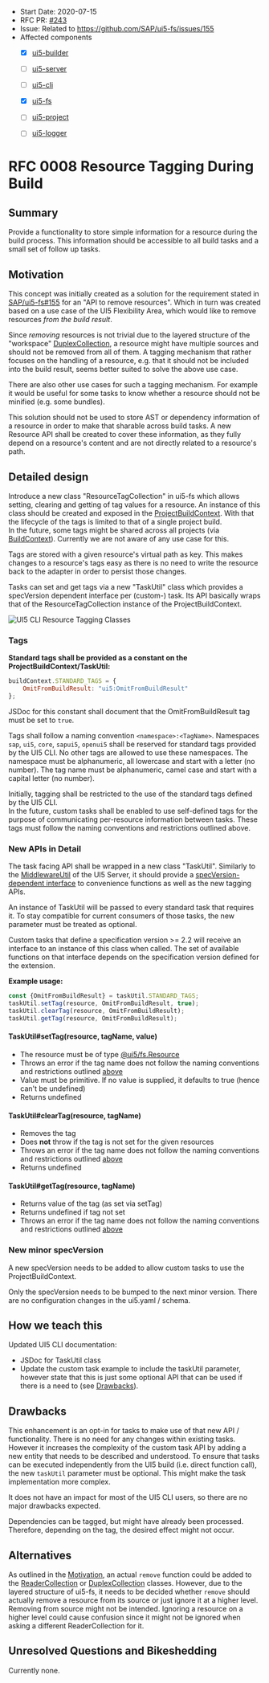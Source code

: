 - Start Date: 2020-07-15
- RFC PR: [#243](https://github.com/UI5/cli/pull/243)
- Issue: Related to https://github.com/SAP/ui5-fs/issues/155
- Affected components <!-- Check affected components by writing an "X" into the brackets -->
    + [x] [ui5-builder](./packages/builder)
    + [ ] [ui5-server](./packages/server)
    + [ ] [ui5-cli](./packages/cli)
    + [x] [ui5-fs](./packages/fs)
    + [ ] [ui5-project](./packages/project)
    + [ ] [ui5-logger](./packages/logger)


# RFC 0008 Resource Tagging During Build

## Summary
Provide a functionality to store simple information for a resource during the build process. This information should be accessible to all build tasks and a small set of follow up tasks.

## Motivation
This concept was initially created as a solution for the requirement stated in [SAP/ui5-fs#155](https://github.com/SAP/ui5-fs/issues/155) for an "API to remove resources". Which in turn was created based on a use case of the UI5 Flexibility Area, which would like to remove resources *from the build result*.

Since *removing* resources is not trivial due to the layered structure of the "workspace" [DuplexCollection](https://ui5.github.io/cli/v2/api/module-@ui5_fs.DuplexCollection.html), a resource might have multiple sources and should not be removed from all of them. A tagging mechanism that rather focuses on the handling of a resource, e.g. that it should not be included into the build result, seems better suited to solve the above use case.

There are also other use cases for such a tagging mechanism. For example it would be useful for some tasks to know whether a resource should not be minified (e.g. some bundles).

This solution should not be used to store AST or dependency information of a resource in order to make that sharable across build tasks. A new Resource API shall be created to cover these information, as they fully depend on a resource's content and are not directly related to a resource's path.

## Detailed design

<!-- This is the bulk of the RFC. Explain the design in enough detail for somebody familiar with the UI5 CLI to understand, and for somebody familiar with the implementation to implement. This should get into specifics and corner-cases, and include examples of how the feature is used. Any new terminology should be defined here. -->

Introduce a new class "ResourceTagCollection" in ui5-fs which allows setting, clearing and getting of tag values for a resource. An instance of this class should be created and exposed in the [ProjectBuildContext](https://github.com/SAP/ui5-builder/blob/4e75d4dc7a1d74a0fa21bb45928f07eec25dd353/lib/builder/BuildContext.js#L42). With that the lifecycle of the tags is limited to that of a single project build.  
In the future, some tags might be shared across all projects (via [BuildContext](https://github.com/SAP/ui5-builder/blob/4e75d4dc7a1d74a0fa21bb45928f07eec25dd353/lib/builder/BuildContext.js#L7)). Currently we are not aware of any use case for this.

Tags are stored with a given resource's virtual path as key. This makes changes to a resource's tags easy as there is no need to write the resource back to the adapter in order to persist those changes.

Tasks can set and get tags via a new "TaskUtil" class which provides a specVersion dependent interface per (custom-) task. Its API basically wraps that of the ResourceTagCollection instance of the ProjectBuildContext.

![UI5 CLI Resource Tagging Classes](./resources/UI5_CLI_Resource_Tagging_Classes.png)

### Tags
**Standard tags shall be provided as a constant on the ProjectBuildContext/TaskUtil:**
```js
buildContext.STANDARD_TAGS = {
    OmitFromBuildResult: "ui5:OmitFromBuildResult"
};
```

JSDoc for this constant shall document that the OmitFromBuildResult tag must be set to `true`.

Tags shall follow a naming convention `<namespace>:<TagName>`. Namespaces `sap`, `ui5`, `core`, `sapui5`, `openui5` shall be reserved for standard tags provided by the UI5 CLI. No other tags are allowed to use these namespaces. The namespace must be alphanumeric, all lowercase and start with a letter (no number). The tag name must be alphanumeric, camel case and start with a capital letter (no number).

Initially, tagging shall be restricted to the use of the standard tags defined by the UI5 CLI.  
In the future, custom tasks shall be enabled to use self-defined tags for the purpose of communicating per-resource information between tasks. These tags must follow the naming conventions and restrictions outlined above.

### New APIs in Detail

The task facing API shall be wrapped in a new class "TaskUtil". Similarly to the [MiddlewareUtil](https://ui5.github.io/cli/v2/api/module-@ui5_server.middleware.MiddlewareUtil.html) of the UI5 Server, it should provide a [specVersion-dependent interface](https://github.com/SAP/ui5-server/blob/v2/lib/middleware/MiddlewareUtil.js#L21) to convenience functions as well as the new tagging APIs.

An instance of TaskUtil will be passed to every standard task that requires it. To stay compatible for current consumers of those tasks, the new parameter must be treated as optional.

Custom tasks that define a specification version >= 2.2 will receive an interface to an instance of this class when called. The set of available functions on that interface depends on the specification version defined for the extension.

**Example usage:**
```js
const {OmitFromBuildResult} = taskUtil.STANDARD_TAGS;
taskUtil.setTag(resource, OmitFromBuildResult, true);
taskUtil.clearTag(resource, OmitFromBuildResult);
taskUtil.getTag(resource, OmitFromBuildResult);
```

#### TaskUtil#setTag(resource, tagName, value)

* The resource must be of type [@ui5/fs.Resource](https://ui5.github.io/cli/v2/api/module-@ui5_fs.Resource.html)
* Throws an error if the tag name does not follow the naming conventions and restrictions outlined [above](#tags)
* Value must be primitive. If no value is supplied, it defaults to true (hence can't be undefined)
* Returns undefined

#### TaskUtil#clearTag(resource, tagName)

* Removes the tag
* Does **not** throw if the tag is not set for the given resources
* Throws an error if the tag name does not follow the naming conventions and restrictions outlined [above](#tags)
* Returns undefined

#### TaskUtil#getTag(resource, tagName)

* Returns value of the tag (as set via setTag)
* Returns undefined if tag not set
* Throws an error if the tag name does not follow the naming conventions and restrictions outlined [above](#tags)

### New minor specVersion

A new specVersion needs to be added to allow custom tasks to use the ProjectBuildContext.

Only the specVersion needs to be bumped to the next minor version.
There are no configuration changes in the ui5.yaml / schema.

## How we teach this

<!--
What names and terminology work best for these concepts and why? How is this idea best presented?

Would the acceptance of this proposal mean the UI5 CLI or any of its subcomponents documentation must be re-organized or altered?

How should this feature be introduced and taught to existing UI5 CLI users?
-->

Updated UI5 CLI documentation:

* JSDoc for TaskUtil class
* Update the custom task example to include the taskUtil parameter, however state that this is just some optional API that can be used if there is a need to (see [Drawbacks](#drawbacks)).

## Drawbacks

<!--
Why should we not do this? Please consider the impact on teaching people to use the UI5 CLI, on the integration of this feature with existing and planned features, on the impact of churn on existing users.

There are tradeoffs to choosing any path, please attempt to identify them here.
-->

This enhancement is an opt-in for tasks to make use of that new API / functionality. There is no need for any changes within existing tasks.
However it increases the complexity of the custom task API by adding a new entity that needs to be described and understood.
To ensure that tasks can be executed independently from the UI5 build (i.e. direct function call), the new `taskUtil` parameter must be optional. This might make the task implementation more complex.

It does not have an impact for most of the UI5 CLI users, so there are no major drawbacks expected.

Dependencies can be tagged, but might have already been processed. Therefore, depending on the tag, the desired effect might not occur.

## Alternatives

<!--
What other designs have been considered? What is the impact of not doing this?
-->

As outlined in the [Motivation](#motivation), an actual `remove` function could be added to the [ReaderCollection](https://ui5.github.io/cli/v2/api/module-@ui5_fs.ReaderCollection.html) or [DuplexCollection](https://ui5.github.io/cli/v2/api/module-@ui5_fs.DuplexCollection.html) classes. However, due to the layered structure of ui5-fs, it needs to be decided whether `remove` should actually remove a resource from its source or just ignore it at a higher level. Removing from source might not be intended. Ignoring a resource on a higher level could cause confusion since it might not be ignored when asking a different ReaderCollection for it.

## Unresolved Questions and Bikeshedding

<!--
*This section should be removed (i.e. resolved) before merging*

Optional, but suggested for first drafts. What parts of the design are still TBD? Are there any second priority decisions left to be made?
-->

Currently none.
